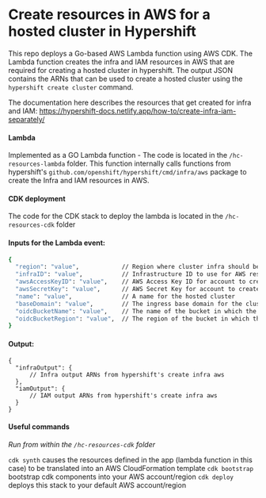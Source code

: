 # Create resources in AWS for a hosted cluster in Hypershift

This repo deploys a Go-based AWS Lambda function using AWS CDK. The Lambda function creates the infra and IAM resources in AWS that are required for creating a hosted cluster in hypershift. 
The output JSON contains the ARNs that can be used to create a hosted cluster using the `hypershift create cluster` command.

The documentation here describes the resources that get created for infra and IAM: 
https://hypershift-docs.netlify.app/how-to/create-infra-iam-separately/

#### Lambda
Implemented as a GO Lambda function - The code is located in the `/hc-resources-lambda` folder. This function internally calls functions from hypershift's `github.com/openshift/hypershift/cmd/infra/aws` package to create the Infra and IAM resources in AWS.

#### CDK deployment
The code for the CDK stack to deploy the lambda is located in the `/hc-resources-cdk` folder
#### Inputs for the Lambda event:

```bash
{
  "region": "value",            // Region where cluster infra should be created
  "infraID": "value",           // Infrastructure ID to use for AWS resources
  "awsAccessKeyID": "value",    // AWS Access Key ID for account to create resources in
  "awsSecretKey": "value",      // AWS Secret Key for account to create resources in
  "name": "value",              // A name for the hosted cluster
  "baseDomain": "value",        // The ingress base domain for the cluster
  "oidcBucketName": "value",    // The name of the bucket in which the OIDC discovery document is stored
  "oidcBucketRegion": "value",  // The region of the bucket in which the OIDC discovery document is stored
}
```

#### Output:
```
{
  "infraOutput": {
      // Infra output ARNs from hypershift's create infra aws
  },
  "iamOutput": {
      // IAM output ARNs from hypershift's create infra aws
  }
}
```

#### Useful commands
*Run from within the `/hc-resources-cdk` folder*

`cdk synth` causes the resources defined in the app (lambda function in this case) to be translated into an AWS CloudFormation template
`cdk bootstrap` bootstrap cdk components into your AWS account/region
`cdk deploy` deploys this stack to your default AWS account/region